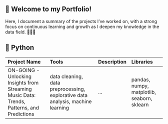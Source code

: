 ## 💼 Welcome to my Portfolio!

Here, I document a summary of the projects I’ve worked on, with a strong focus on continuous learning and growth as I deepen my knowledge in the data field. 👩🏻‍💻



## 🐍 Python 

| Project Name | Tools | Description | Libraries |
| :--- | :--- | :--- | :--- |
| ON-GOING - Unlocking Insights from Streaming Music Data: Trends, Patterns, and Predictions | data cleaning, data preprocessing, explorative data analysis, machine learning | ... | pandas, numpy, matplotlib, seaborn, sklearn

